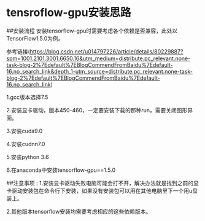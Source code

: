 # tensroflow-gpu安装思路


##安装流程
安装tensorflow-gpu时需要考虑各个依赖是否兼容，此处以TensorFlow1.5.0为例。

参考链接(https://blog.csdn.net/u014797226/article/details/80229887?spm=1001.2101.3001.6650.16&utm_medium=distribute.pc_relevant.none-task-blog-2%7Edefault%7EBlogCommendFromBaidu%7Edefault-16.no_search_link&depth_1-utm_source=distribute.pc_relevant.none-task-blog-2%7Edefault%7EBlogCommendFromBaidu%7Edefault-16.no_search_link)

1.gcc版本选择7.5

2.安装显卡驱动，版本450-460，一定要安装下载的那种run，需要关闭图形界面。

3.安装cuda9.0

4.安装cudnn7.0

5.安装python 3.6

6.在anaconda中安装tensorflow-gpu==1.5.0

##注意事项 :
1.安装显卡驱动失败电脑可能会打不开，解决办法就是找到之前的显卡驱动安装包在命令行下安装，如果没有安装包可以用在其他电脑里下一个用u盘装上。

2.其他版本tensorflow安装均需要考虑相应的这些依赖版本。
